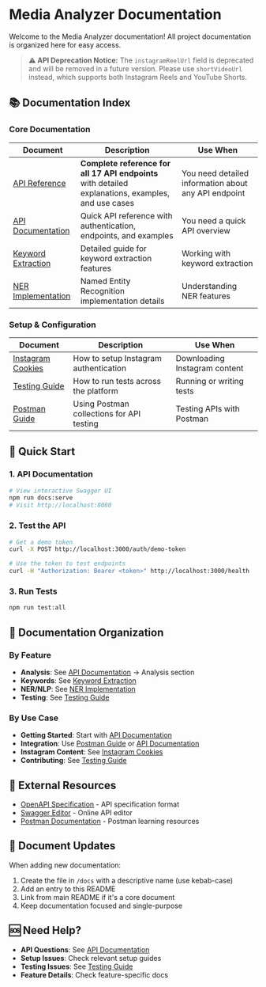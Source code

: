# Media Analyzer Documentation

Welcome to the Media Analyzer documentation! All project documentation is organized here for easy access.

> **⚠️ API Deprecation Notice:** The `instagramReelUrl` field is deprecated and will be removed in a future version. Please use `shortVideoUrl` instead, which supports both Instagram Reels and YouTube Shorts.

## 📚 Documentation Index

### Core Documentation

| Document | Description | Use When |
|----------|-------------|----------|
| [API Reference](api-reference.md) | **Complete reference for all 17 API endpoints** with detailed explanations, examples, and use cases | You need detailed information about any API endpoint |
| [API Documentation](api-documentation.md) | Quick API reference with authentication, endpoints, and examples | You need a quick API overview |
| [Keyword Extraction](keyword-extraction.md) | Detailed guide for keyword extraction features | Working with keyword extraction |
| [NER Implementation](ner-implementation.md) | Named Entity Recognition implementation details | Understanding NER features |

### Setup & Configuration

| Document | Description | Use When |
|----------|-------------|----------|
| [Instagram Cookies](instagram-cookies.md) | How to setup Instagram authentication | Downloading Instagram content |
| [Testing Guide](testing.md) | How to run tests across the platform | Running or writing tests |
| [Postman Guide](postman-guide.md) | Using Postman collections for API testing | Testing APIs with Postman |

## 🚀 Quick Start

### 1. API Documentation
```bash
# View interactive Swagger UI
npm run docs:serve
# Visit http://localhost:8080
```

### 2. Test the API
```bash
# Get a demo token
curl -X POST http://localhost:3000/auth/demo-token

# Use the token to test endpoints
curl -H "Authorization: Bearer <token>" http://localhost:3000/health
```

### 3. Run Tests
```bash
npm run test:all
```

## 📖 Documentation Organization

### By Feature
- **Analysis**: See [API Documentation](api-documentation.md) → Analysis section
- **Keywords**: See [Keyword Extraction](keyword-extraction.md)
- **NER/NLP**: See [NER Implementation](ner-implementation.md)
- **Testing**: See [Testing Guide](testing.md)

### By Use Case
- **Getting Started**: Start with [API Documentation](api-documentation.md)
- **Integration**: Use [Postman Guide](postman-guide.md) or [API Documentation](api-documentation.md)
- **Instagram Content**: See [Instagram Cookies](instagram-cookies.md)
- **Contributing**: See [Testing Guide](testing.md)

## 🔗 External Resources

- [OpenAPI Specification](https://swagger.io/specification/) - API specification format
- [Swagger Editor](https://editor.swagger.io/) - Online API editor
- [Postman Documentation](https://learning.postman.com/docs/) - Postman learning resources

## 📝 Document Updates

When adding new documentation:

1. Create the file in `/docs` with a descriptive name (use kebab-case)
2. Add an entry to this README
3. Link from main README if it's a core document
4. Keep documentation focused and single-purpose

## 🆘 Need Help?

- **API Questions**: See [API Documentation](api-documentation.md)
- **Setup Issues**: Check relevant setup guides
- **Testing Issues**: See [Testing Guide](testing.md)
- **Feature Details**: Check feature-specific docs

